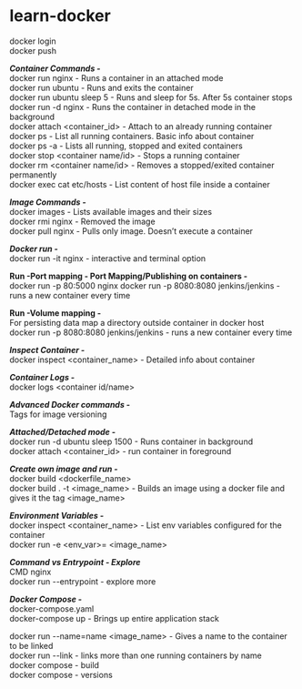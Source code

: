 # learn-docker

docker login  
docker push

***Container Commands -***   
docker run nginx - Runs a container in an attached mode  
docker run ubuntu - Runs and exits the container  
docker run ubuntu sleep 5 - Runs and sleep for 5s. After 5s container stops  
docker run -d nginx - Runs the container in detached mode in the background  
docker attach <container_id> - Attach to an already running container  
docker ps - List all running containers. Basic info about container  
docker ps -a - Lists all running, stopped and exited containers  
docker stop <container name/id> - Stops a running container  
docker rm <container name/id> - Removes a stopped/exited container permanently  
docker exec <container name> cat etc/hosts - List content of host file inside a container  


***Image Commands -***   
docker images - Lists available images and their sizes  
docker rmi nginx - Removed the image  
docker pull nginx - Pulls only image. Doesn’t execute a container  


***Docker run -***    
docker run -it nginx - interactive and terminal option  


**Run -Port mapping - Port Mapping/Publishing on containers -**   
docker run -p 80:5000 nginx 
docker run -p 8080:8080 jenkins/jenkins - runs a new container every time

**Run -Volume mapping -**   
For persisting data map a directory outside container in docker host  
docker run -p 8080:8080 jenkins/jenkins - runs a new container every time  

***Inspect Container -***   
docker inspect <container_name> - Detailed info about container  


***Container Logs -***   
docker logs <container id/name>  



***Advanced Docker commands -***   
Tags for image versioning  

***Attached/Detached mode -***   
docker run -d ubuntu sleep 1500 - Runs container in background  
docker attach <container_id> - run container in foreground  



***Create own image and run -***   
docker build <dockerfile_name>  
docker  build . -t <image_name> - Builds an image using a docker file and gives it the tag <image_name>  



***Environment Variables -***   
docker inspect <container_name> - List env variables configured for the container  
docker run -e <env_var>=<value> <image_name>  


***Command vs Entrypoint - Explore***  
CMD nginx  
docker run --entrypoint - explore more  



***Docker Compose -***   
docker-compose.yaml  
docker-compose up - Brings up entire application stack  

docker run --name=name <image_name> - Gives a name to the container to be linked  
docker run --link - links more than one running containers by name  
docker compose - build  
docker compose - versions  






